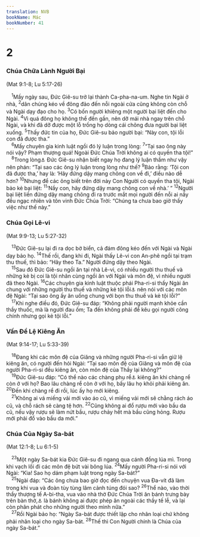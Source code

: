 ```yaml
---
translation: NVB
bookName: Mác 
bookNumber: 41
---
```


<div class="title"><h1>2</h1><h3>Chúa Chữa Lành Người Bại </h3><p>(Mat 9:1-8; Lu 5:17-26) </p></div>
<span class="verse mac_2_1"> <sup>1</sup>Mấy ngày sau, Đức Giê-su trở lại thành Ca-pha-na-um. Nghe tin Ngài ở nhà, </span>
<span class="verse mac_2_2"><sup>2</sup>dân chúng kéo về đông đảo đến nỗi ngoài cửa cũng không còn chỗ và Ngài dạy đạo cho họ. </span>
<span class="verse mac_2_3"><sup>3</sup>Có bốn người khiêng một người bại liệt đến cho Ngài. </span>
<span class="verse mac_2_4"><sup>4</sup>Vì quá đông họ không thể đến gần, nên dỡ mái nhà ngay trên chỗ Ngài, và khi đã dỡ được một lỗ trống họ dòng cái chõng đưa người bại liệt xuống. </span>
<span class="verse mac_2_5"><sup>5</sup>Thấy đức tin của họ, Đức Giê-su bảo người bại: “Này con, tội lỗi con đã được tha.” <br/></span>
<span class="verse mac_2_6"> <sup>6</sup>Mấy chuyên gia kinh luật ngồi đó lý luận trong lòng: </span>
<span class="verse mac_2_7"><sup>7</sup>“Tại sao ông này nói vậy? Phạm thượng quá! Ngoài Đức Chúa Trời không ai có quyền tha tội!” <br/></span>
<span class="verse mac_2_8"> <sup>8</sup>Trong lòng<a data-toggle="tooltip" data-placement="bottom" title="Nt: trong tâm linh">⚓</a> Đức Giê-su nhận biết ngay họ đang lý luận thầm như vậy nên phán: “Tại sao các ông lý luận trong lòng như thế? </span>
<span class="verse mac_2_9"><sup>9</sup>Bảo rằng: ‘Tội con đã được tha,’ hay là: ‘Hãy đứng dậy mang chõng con về đi,’ điều nào dễ hơn? </span>
<span class="verse mac_2_10"><sup>10</sup>Nhưng để các ông biết trên đời này Con Người có quyền tha tội, Ngài bảo kẻ bại liệt: </span>
<span class="verse mac_2_11"><sup>11</sup>‘Nầy con, hãy đứng dậy mang chõng con về nhà.’ ” </span>
<span class="verse mac_2_12"><sup>12</sup>Người bại liệt liền đứng dậy mang chõng đi ra trước mắt mọi người đến nỗi ai nấy đều ngạc nhiên và tôn vinh Đức Chúa Trời: “Chúng ta chưa bao giờ thấy việc như thế này.” <br/></span>
<div class="title"><h3>Chúa Gọi Lê-vi </h3><p>(Mat 9:9-13; Lu 5:27-32) </p></div>
<span class="verse mac_2_13"> <sup>13</sup>Đức Giê-su lại đi ra dọc bờ biển, cả đám đông kéo đến với Ngài và Ngài dạy bảo họ. </span>
<span class="verse mac_2_14"><sup>14</sup>Thế rồi, đang khi đi, Ngài thấy Lê-vi con An-phê ngồi tại trạm thu thuế, thì bảo: “Hãy theo Ta.” Người đứng dậy theo Ngài. <br/></span>
<span class="verse mac_2_15"> <sup>15</sup>Sau đó Đức Giê-su ngồi ăn tại nhà Lê-vi, có nhiều người thu thuế và những kẻ bị coi là tội nhân cùng ngồi ăn với Ngài và môn đệ, vì nhiều người đã theo Ngài. </span>
<span class="verse mac_2_16"><sup>16</sup>Các chuyên gia kinh luật thuộc phái Pha-ri-si thấy Ngài ăn chung với những người thu thuế và những kẻ tội lỗi<a data-toggle="tooltip" data-placement="bottom" title="Theo quan điểm của người Do Thái vì họ không giữ nghi thức tôn giáo">⚓</a> nên nói với các môn đệ Ngài: “Tại sao ông ấy ăn uống chung với bọn thu thuế và kẻ tội lỗi?” <br/></span>
<span class="verse mac_2_17"> <sup>17</sup>Khi nghe điều đó, Đức Giê-su đáp: “Không phải người mạnh khỏe cần thầy thuốc, mà là người đau ốm; Ta đến không phải để kêu gọi người công chính nhưng gọi kẻ tội lỗi.” <br/></span>
<div class="title"><h3>Vấn Đề Lệ Kiêng Ăn </h3><p>(Mat 9:14-17; Lu 5:33-39) </p></div>
<span class="verse mac_2_18"> <sup>18</sup>Đang khi các môn đệ của Giăng và những người Pha-ri-si vẫn giữ lệ kiêng ăn, có người đến hỏi Ngài: “Tại sao môn đệ của Giăng và môn đệ của người Pha-ri-si đều kiêng ăn, còn môn đệ của Thầy lại không?” <br/></span>
<span class="verse mac_2_19"> <sup>19</sup>Đức Giê-su đáp: “Có thể nào các chàng phụ rể<a data-toggle="tooltip" data-placement="bottom" title="Nt: các con của phòng hoa chúc">⚓</a> kiêng ăn khi chàng rể còn ở với họ? Bao lâu chàng rể còn ở với họ, bấy lâu họ khỏi phải kiêng ăn. </span>
<span class="verse mac_2_20"><sup>20</sup>Đến khi chàng rể đi rồi, lúc ấy họ mới kiêng. <br/></span>
<span class="verse mac_2_21"> <sup>21</sup>Không ai vá miếng vải mới vào áo cũ, vì miếng vải mới sẽ chằng rách áo cũ, và chỗ rách sẽ càng tệ hơn. </span>
<span class="verse mac_2_22"><sup>22</sup>Cũng không ai đổ rượu mới vào bầu da cũ, nếu vậy rượu sẽ làm nứt bầu, rượu chảy hết mà bầu cũng hỏng. Rượu mới phải đổ vào bầu da mới.” <br/></span>
<div class="title"><h3>Chúa Của Ngày Sa-bát </h3><p>(Mat 12:1-8; Lu 6:1-5) </p></div>
<span class="verse mac_2_23"> <sup>23</sup>Một ngày Sa-bát kia Đức Giê-su đi ngang qua cánh đồng lúa mì. Trong khi vạch lối đi các môn đệ bứt vài bông lúa. </span>
<span class="verse mac_2_24"><sup>24</sup>Mấy người Pha-ri-si nói với Ngài: “Kìa! Sao họ dám phạm luật trong ngày Sa-bát?” <br/></span>
<span class="verse mac_2_25"> <sup>25</sup>Ngài đáp: “Các ông chưa bao giờ đọc đến chuyện vua Đa-vít đã làm trong khi vua và đoàn tùy tùng lâm cảnh túng đói sao? </span>
<span class="verse mac_2_26"><sup>26</sup>Thể nào, vào thời thầy thượng tế A-bi-tha, vua vào nhà thờ Đức Chúa Trời ăn bánh trưng bày trên bàn thờ,<a data-toggle="tooltip" data-placement="bottom" title="Ctd: bánh dâng trên bàn thờ">⚓</a> là bánh không ai được phép ăn ngoài các thầy tế lễ, và lại còn phân phát cho những người theo mình nữa.” <br/></span>
<span class="verse mac_2_27"> <sup>27</sup>Rồi Ngài bảo họ: “Ngày Sa-bát được thiết lập cho nhân loại chứ không phải nhân loại cho ngày Sa-bát. </span>
<span class="verse mac_2_28"><sup>28</sup>Thế thì Con Người chính là Chúa của ngày Sa-bát.” <br/></span>
